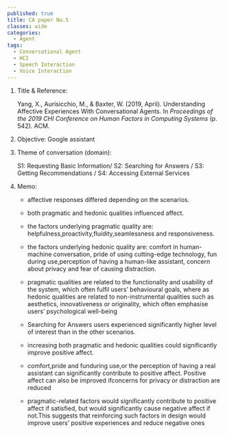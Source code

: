 ```yaml
---
published: true
title: CA paper No.5
classes: wide
categories:
  - Agent
tags:
  - Conversational Agent
  - HCI
  - Speech Interaction
  - Voice Interaction
---
```




1. Title & Reference: 

   Yang, X., Aurisicchio, M., & Baxter, W. (2019, April). Understanding Affective Experiences With Conversational Agents. In *Proceedings of the 2019 CHI Conference on Human Factors in Computing Systems* (p. 542). ACM.

2. Objective: Google assistant

3. Theme of conversation (domain): 

   S1: Requesting Basic Information/ S2: Searching for Answers / S3: Getting Recommendations / S4: Accessing External Services

4. Memo: 

   * affective responses differed depending on the scenarios. 
   * both pragmatic and hedonic qualities influenced affect.
   * the factors underlying pragmatic quality are: helpfulness,proactivity,fluidity,seamlessness and responsiveness.
   * the factors underlying hedonic quality are: comfort in human-machine conversation, pride of using cutting-edge technology, fun during use,perception of having a human-like assistant, concern about privacy and fear of causing distraction.

   * pragmatic qualities are related to the functionality and usability of the system, which often fulfil users’ behavioural goals, where as hedonic qualities are related to non-instrumental qualities such as aesthetics, innovativeness or originality, which often emphasise users’ psychological well-being

   * Searching for Answers users experienced significantly higher level of interest than in the other scenarios.

   * increasing both pragmatic and hedonic qualities could significantly improve positive affect.

   * comfort,pride and funduring use,or the perception of having a real assistant can significantly contribute to positive affect. Positive affect can also be improved ifconcerns for privacy or distraction are reduced

   * pragmatic-related factors would significantly contribute to positive affect if satisfied, but would significantly cause negative affect if not.This suggests that reinforcing such factors in design would improve users’ positive experiences and reduce negative ones



